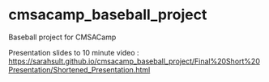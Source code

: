 # cmsacamp_baseball_project
Baseball project for CMSACamp

Presentation slides to 10 minute video : https://sarahsult.github.io/cmsacamp_baseball_project/Final%20Short%20Presentation/Shortened_Presentation.html
